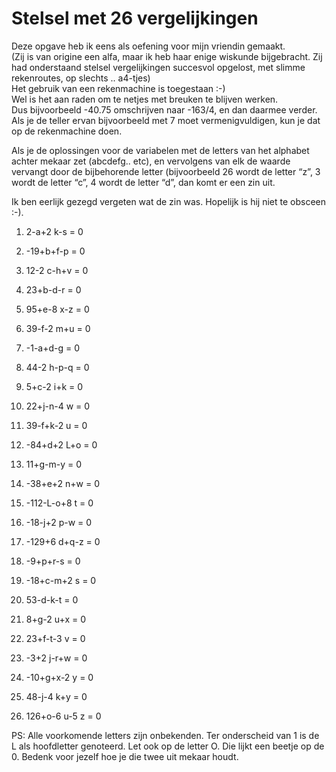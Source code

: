 # Stelsel met 26 vergelijkingen

Deze opgave heb ik eens als oefening voor mijn vriendin gemaakt.  
(Zij is van origine een alfa, maar ik heb haar enige wiskunde
bijgebracht. Zij had onderstaand stelsel vergelijkingen succesvol
opgelost, met slimme rekenroutes, op slechts .. a4-tjes)  
Het gebruik van een rekenmachine is toegestaan :-)  
Wel is het aan raden om te netjes met breuken te blijven werken.  
Dus bijvoorbeeld -40.75 omschrijven naar -163/4, en dan daarmee verder.
Als je de teller ervan bijvoorbeeld met 7 moet vermenigvuldigen, kun je
dat op de rekenmachine doen.

Als je de oplossingen voor de variabelen met de letters van het alphabet
achter mekaar zet (abcdefg.. etc), en vervolgens van elk de waarde
vervangt door de bijbehorende letter (bijvoorbeeld 26 wordt de letter
“z”, 3 wordt de letter “c”, 4 wordt de letter “d”, dan komt er een zin
uit.  
  
Ik ben eerlijk gezegd vergeten wat de zin was. Hopelijk is hij niet te
obsceen :-).

1.  2-a+2 k-s = 0

2.  -19+b+f-p = 0

3.  12-2 c-h+v = 0

4.  23+b-d-r = 0

5.  95+e-8 x-z = 0

6.  39-f-2 m+u = 0

7.  -1-a+d-g = 0

8.  44-2 h-p-q = 0

9.  5+c-2 i+k = 0

10. 22+j-n-4 w = 0

11. 39-f+k-2 u = 0

12. -84+d+2 L+o = 0

13. 11+g-m-y = 0

14. -38+e+2 n+w = 0

15. -112-L-o+8 t = 0

16. -18-j+2 p-w = 0

17. -129+6 d+q-z = 0

18. -9+p+r-s = 0

19. -18+c-m+2 s = 0

20. 53-d-k-t = 0

21. 8+g-2 u+x = 0

22. 23+f-t-3 v = 0

23. -3+2 j-r+w = 0

24. -10+g+x-2 y = 0

25. 48-j-4 k+y = 0

26. 126+o-6 u-5 z = 0

PS: Alle voorkomende letters zijn onbekenden. Ter onderscheid van 1 is
de L als hoofdletter genoteerd. Let ook op de letter O. Die lijkt een
beetje op de 0. Bedenk voor jezelf hoe je die twee uit mekaar houdt.
